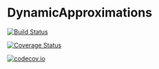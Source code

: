 # DynamicApproximations

[![Build Status](https://travis-ci.org/mfalt/DynamicApproximations.jl.svg?branch=master)](https://travis-ci.org/mfalt/DynamicApproximations.jl)

[![Coverage Status](https://coveralls.io/repos/mfalt/DynamicApproximations.jl/badge.svg?branch=master&service=github)](https://coveralls.io/github/mfalt/DynamicApproximations.jl?branch=master)

[![codecov.io](http://codecov.io/github/mfalt/DynamicApproximations.jl/coverage.svg?branch=master)](http://codecov.io/github/mfalt/DynamicApproximations.jl?branch=master)
